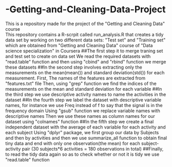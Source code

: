 # -Getting-and-Cleaning-Data-Project
This is a repository made for the project of the "Getting and Cleaning Data" course  
This repository contains a R-scrpit called run_analysis.R that creates a tidy data set by working on
two different data sets: "Test set" and "Training set" which are obtained from 
"Getting and Cleaning Data" course of "Data science specialization" in Coursera
##The first step it to merge traning set and test set to create on data set
We read the required datasets with "read.table" function and then using "cbind" and
"rbind" function we merge these datasets
##In the second step involves extracting only the measurements on the mean(mean()) 
and standard deviation(std()) for each measurement.
First, The names of the features are extracted from "features.txt" file 
Then, using "grep" function we find the indices of the measurements on the mean and 
standard deviation for each variable
##In the third step we use descriptive activity names to name the activities 
in the dataset
##In the fourth step we label the dataset with descriptive variable names, for instance
we use Freq instead of f to say that the signal is in the frequency domain
Using "gsub" function we replace variable names with descriptive names
Then we use these names as column names for our dataset using "colnames" function 
##In the fifth step we create a final independent dataset with the average of each
variable for each activity and each subject
Using "dplyr" package, we first group our data by Subjects and then by activities
and then we use summarize_all function to obtain final tiny data and end with 
only one observation(the mean) for each subject-activity pair
(30 subjects*6 activities = 180 observations in total)
##Finally, to read the tidy data again so as to check whether or not it is tidy
we use "read.table" function
